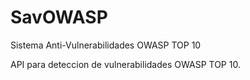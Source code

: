 # SavOWASP
 Sistema Anti-Vulnerabilidades OWASP TOP 10

API para deteccion de vulnerabilidades OWASP TOP 10.
